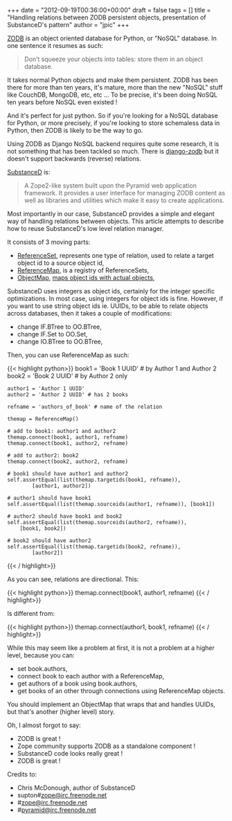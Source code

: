 +++
date = "2012-09-19T00:36:00+00:00"
draft = false
tags = []
title = "Handling relations between ZODB persistent objects, presentation of SubstanceD's pattern"
author = "jpic"
+++

[ZODB](http://zodb.org) is an object oriented database for Python, or "NoSQL" database. In one sentence it resumes as such:

> Don’t squeeze your objects into tables: store them in an object database.

It takes normal Python objects and make them persistent. ZODB has been there for more than ten years, it's mature, more than the new "NoSQL" stuff like CouchDB, MongoDB, etc, etc ... To be precise, it's been doing NoSQL ten years before NoSQL even existed !

And it's perfect for just python. So if you're looking for a NoSQL database for Python, or more precisely, if you're looking to store schemaless data in Python, then ZODB is likely to be the way to go.

Using ZODB as Django NoSQL backend requires quite some research, it is not something that has been tackled so much. There is [django-zodb](http://triveos.github.com/django-zodb/) but it doesn't support backwards (reverse) relations.

[SubstanceD](https://github.com/Pylons/substanced) is:
> A Zope2-like system built upon the Pyramid web application framework. It provides a user interface for managing ZODB content as well as libraries and utilities which make it easy to create applications.

Most importantly in our case, SubstanceD provides a simple and elegant way of handling relations between objects. This article attempts to describe how to reuse SubstanceD's low level relation manager.

It consists of 3 moving parts:

- [ReferenceSet](https://github.com/Pylons/substanced/blob/master/substanced/objectmap/__init__.py#L436), represents one type of relation, used to relate a target object id to a source object id,
- [ReferenceMap](https://github.com/Pylons/substanced/blob/master/substanced/objectmap/__init__.py#L402), is a registry of ReferenceSets,
- [ObjectMap](https://github.com/Pylons/substanced/blob/master/substanced/objectmap/__init__.py#L90), [maps object ids with actual objects](https://github.com/Pylons/substanced/blob/master/substanced/objectmap/__init__.py#L143),

SubstanceD uses integers as object ids, certainly for the integer specific optimizations. In most case, using integers for object ids is fine. However, if you want to use string object ids ie. UUIDs, to be able to relate objects across databases, then it takes a couple of modifications:

- change IF.BTree to OO.BTree,
- change IF.Set to OO.Set,
- change IO.BTree to OO.BTree,

Then, you can use ReferenceMap as such:


{{< highlight python>}}
    book1 = 'Book 1 UUID' # by Author 1 and Author 2
    book2 = 'Book 2 UUID' # by Author 2 only

    author1 = 'Author 1 UUID'
    author2 = 'Author 2 UUID' # has 2 books

    refname = 'authors_of_book' # name of the relation

    themap = ReferenceMap()

    # add to book1: author1 and author2
    themap.connect(book1, author1, refname)
    themap.connect(book1, author2, refname)

    # add to author2: book2
    themap.connect(book2, author2, refname)

    # book1 should have author1 and author2
    self.assertEqual(list(themap.targetids(book1, refname)),
            [author1, author2])

    # author1 should have book1
    self.assertEqual(list(themap.sourceids(author1, refname)), [book1])

    # author2 should have book1 and book2
    self.assertEqual(list(themap.sourceids(author2, refname)),
        [book1, book2])

    # book2 should have author2
    self.assertEqual(list(themap.targetids(book2, refname)),
            [author2])
{{< / highlight>}}


As you can see, relations are directional. This:


{{< highlight python>}}
    themap.connect(book1, author1, refname)
{{< / highlight>}}


Is different from:


{{< highlight python>}}
    themap.connect(author1, book1, refname)
{{< / highlight>}}


While this may seem like a problem at first, it is not a problem at a higher level, because you can:

- set book.authors,
- connect book to each author with a ReferenceMap,
- get authors of a book using book.authors,
- get books of an other through connections using ReferenceMap objects.

You should implement an ObjectMap that wraps that and handles UUIDs, but that's another (higher level) story.

Oh, I almost forgot to say:

- ZODB is great !
- Zope community supports ZODB as a standalone component !
- SubstanceD code looks really great !
- ZODB is great !

Credits to:

- Chris McDonough, author of SubstanceD
- supton#zope@irc.freenode.net
- #zope@irc.freenode.net
- #pyramid@irc.freenode.net
